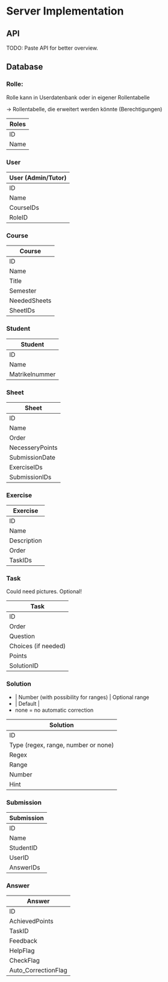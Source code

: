 # Server Implementation

## API

TODO: Paste API for better overview.

## Database

### Rolle:

Rolle kann in Userdatenbank oder in eigener Rollentabelle

-> Rollentabelle, die erweitert werden könnte (Berechtigungen)

| Roles      |
| ------------- |
| ID     |
| Name      |

### User

| User (Admin/Tutor)      |
| ------------- |
| ID     |
| Name      |
| CourseIDs      |
| RoleID      |

### Course

| Course      |
| ------------- |
| ID     |
| Name     |
| Title |
| Semester |
| NeededSheets |
| SheetIDs |

### Student

| Student     |
| ------------- |
| ID     |
| Name      |
| Matrikelnummer |

### Sheet

| Sheet     |
| ------------- |
| ID     |
| Name |
| Order |
| NecesseryPoints |
| SubmissionDate |
| ExerciseIDs     |
| SubmissionIDs |

### Exercise

| Exercise     |
| ------------- |
| ID     |
| Name  |
| Description |
| Order |
| TaskIDs |

### Task

Could need pictures. Optional!

| Task     |
| ------------- |
| ID     |
| Order |
| Question |
| Choices (if needed) |
| Points |
| SolutionID |

### Solution

-  | Number (with possibility for ranges) | Optional range
-  | Default |
- none = no automatic correction

| Solution     |
| ------------- |
| ID     |
| Type (regex, range, number or none) |
| Regex |
| Range |
| Number |
| Hint |


### Submission

| Submission     |
| ------------- |
| ID     |
| Name      |
| StudentID     |
| UserID |
| AnswerIDs |

### Answer

| Answer     |
| ------------- |
| ID     |
| AchievedPoints |
| TaskID |
| Feedback |
| HelpFlag |
| CheckFlag |
| Auto_CorrectionFlag|
